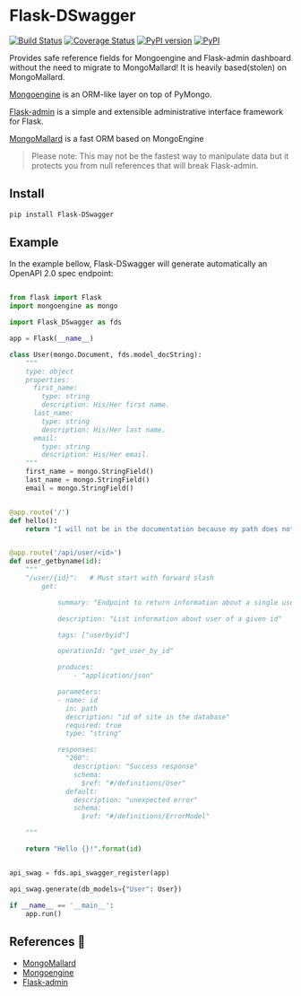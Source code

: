 
# Flask-DSwagger

[![Build Status](https://travis-ci.org/abassel/mongosafe.svg?branch=master)](https://travis-ci.org/abassel/mongosafe)
[![Coverage Status](https://coveralls.io/repos/github/abassel/mongosafe/badge.svg?branch=master)](https://coveralls.io/github/abassel/mongosafe?branch=master)
[![PyPI version](https://badge.fury.io/py/mongosafe.svg)](https://badge.fury.io/py/mongosafe)
[![PyPI](https://img.shields.io/pypi/wheel/Django.svg)](https://pypi.python.org/pypi/mongosafe)


Provides safe reference fields for Mongoengine and Flask-admin dashboard without the need to migrate to MongoMallard!
It is heavily based(stolen) on MongoMallard.


[Mongoengine](https://github.com/MongoEngine/mongoengine) is an ORM-like layer on top of PyMongo.

[Flask-admin](https://github.com/flask-admin/flask-admin) is a simple and extensible administrative interface framework for Flask.

[MongoMallard](https://hack.close.io/posts/mongomallard) is a fast ORM based on MongoEngine

> Please note: This may not be the fastest way to manipulate data but it protects you from null references that will break Flask-admin.

## Install

```bash
pip install Flask-DSwagger
```

## Example

In the example bellow, Flask-DSwagger will generate automatically an OpenAPI 2.0 spec endpoint:

```python

from flask import Flask
import mongoengine as mongo

import Flask_DSwagger as fds

app = Flask(__name__)

class User(mongo.Document, fds.model_docString):
    """
    type: object
    properties:
      first_name:
        type: string
        description: His/Her first name.
      last_name:
        type: string
        description: His/Her last name.
      email:
        type: string
        description: His/Her email.
    """
    first_name = mongo.StringField()
    last_name = mongo.StringField()
    email = mongo.StringField()


@app.route('/')
def hello():
    return "I will not be in the documentation because my path does not start with /api"


@app.route('/api/user/<id>')
def user_getbyname(id):
    """
    "/user/{id}":   # Must start with forward slash
        get:

            summary: "Endpoint to return information about a single user"

            description: "List information about user of a given id"

            tags: ["userbyid"]

            operationId: "get_user_by_id"

            produces:
                - "application/json"

            parameters:
            - name: id
              in: path
              description: "id of site in the database"
              required: true
              type: "string"

            responses:
              "200":
                description: "Success response"
                schema:
                  $ref: "#/definitions/User"
              default:
                description: "unexpected error"
                schema:
                  $ref: "#/definitions/ErrorModel"

    """

    return "Hello {}!".format(id)


api_swag = fds.api_swagger_register(app)

api_swag.generate(db_models={"User": User})

if __name__ == '__main__':
    app.run()

```

## References :notebook:
- [MongoMallard](https://hack.close.io/posts/mongomallard)
- [Mongoengine](https://github.com/MongoEngine/mongoengine)
- [Flask-admin](https://github.com/flask-admin/flask-admin)